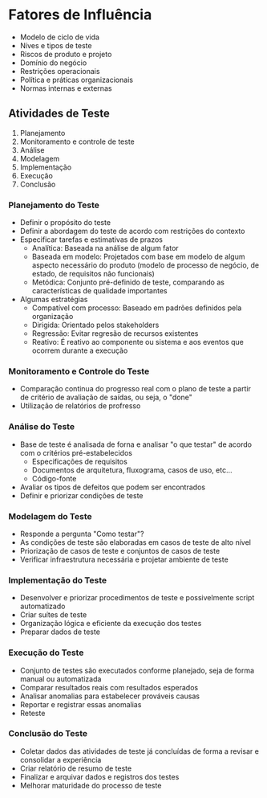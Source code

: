 # Fatores de Influência

* Modelo de ciclo de vida
* Níves e tipos de teste
* Riscos de produto e projeto
* Domínio do negócio
* Restrições operacionais
* Política e práticas organizacionais
* Normas internas e externas

## Atividades de Teste

1. Planejamento
2. Monitoramento e controle de teste
3. Análise
4. Modelagem
5. Implementação
6. Execução
7. Conclusão

### Planejamento do Teste

* Definir o propósito do teste
* Definir a abordagem do teste de acordo com restrições do contexto
* Especificar tarefas e estimativas de prazos
    * Analítica: Baseada na análise de algum fator
    * Baseada em modelo: Projetados com base em modelo de algum aspecto necessário do produto (modelo de processo de negócio, de estado, de requisitos não funcionais)
    * Metódica: Conjunto pré-definido de teste, comparando as características de qualidade importantes
* Algumas estratégias
    * Compatível com processo: Baseado em padrões definidos pela organização
    * Dirigida: Orientado pelos stakeholders
    * Regressão: Evitar regresão de recursos existentes
    * Reativo: É reativo ao componente ou sistema e aos eventos que ocorrem durante a execução

### Monitoramento e Controle do Teste

* Comparação continua do progresso real com o plano de teste a partir de critério de avaliação de saídas, ou seja, o "done"
* Utilização de relatórios de profresso

### Análise do Teste

* Base de teste é analisada de forna e analisar "o que testar" de acordo com o critérios pré-estabelecidos
    * Especificações de requisitos
    * Documentos de arquitetura, fluxograma, casos de uso, etc...
    * Código-fonte
* Avaliar os tipos de defeitos que podem ser encontrados
* Definir e priorizar condições de teste

### Modelagem do Teste

* Responde a pergunta "Como testar"?
* As condições de teste são elaboradas em casos de teste de alto nível
* Priorização de casos de teste e conjuntos de casos de teste
* Verificar infraestrutura necessária e projetar ambiente de teste

### Implementação do Teste

* Desenvolver e priorizar procedimentos de teste e possivelmente script automatizado
* Criar suítes de teste
* Organização lógica e eficiente da execução dos testes
* Preparar dados de teste

### Execução do Teste

* Conjunto de testes são executados conforme planejado, seja de forma manual ou automatizada
* Comparar resultados reais com resultados esperados
* Analisar anomalias para estabelecer prováveis causas
* Reportar e registrar essas anomalias
* Reteste

### Conclusão do Teste

* Coletar dados das atividades de teste já concluídas de forma a revisar e consolidar a experiência
* Criar relatório de resumo de teste
* Finalizar e arquivar dados e registros dos testes
* Melhorar maturidade do processo de teste
